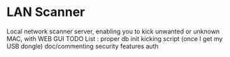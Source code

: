 # LAN Scanner
Local network scanner server, enabling you to kick unwanted or unknown MAC, with WEB GUI
TODO List : 
	proper db init
	kicking script (once I get my USB dongle)
	doc/commenting
	security features
	auth
